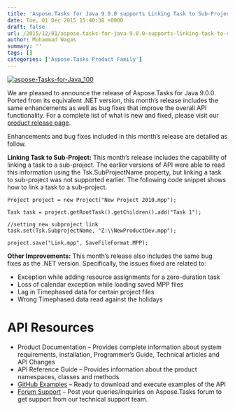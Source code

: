 ```yaml
---
title: 'Aspose.Tasks for Java 9.0.0 supports Linking Task to Sub-Project'
date: Tue, 01 Dec 2015 15:40:38 +0000
draft: false
url: /2015/12/01/aspose.tasks-for-java-9.0.0-supports-linking-task-to-sub-project/
author: Muhammad Waqas
summary: ''
tags: []
categories: ['Aspose.Tasks Product Family']
---
```


[![][1]](http://www.aspose.com/java/project-management-component.aspx)

We are pleased to announce the release of Aspose.Tasks for Java 9.0.0. Ported from its equivalent .NET version, this month’s release includes the same enhancements as well as bug fixes that improve the overall API functionality. For a complete list of what is new and fixed, please visit our [product release page][2].

Enhancements and bug fixes included in this month’s release are detailed as follow.

**Linking Task to Sub-Project:** This month’s release includes the capability of linking a task to a sub-project. The earlier versions of API were able to read this information using the Tsk.SubProjectName property, but linking a task to sub-project was not supported earlier. The following code snippet shows how to link a task to a sub-project.

```
Project project = new Project("New Project 2010.mpp");

Task task = project.getRootTask().getChildren().add("Task 1");

//setting new subproject link
task.set(Tsk.SubprojectName, "Z:\\NewProductDev.mpp");

project.save("Link.mpp", SaveFileFormat.MPP); 
```

**Other Improvements:** This month’s release also includes the same bug fixes as the .NET version. Specifically, the issues fixed are related to:

*   Exception while adding resource assignments for a zero-duration task
*   Loss of calendar exception while loading saved MPP files
*   Lag in Timephased data for certain project files
*   Wrong Timephased data read against the holidays

# API Resources

*   Product Documentation – Provides complete information about system requirements, installation, Programmer’s Guide, Technical articles and API Changes
*   API Reference Guide – Provides information about the product namespaces, classes and methods
*   [GitHub Examples][3] – Ready to download and execute examples of the API
*   [Forum Support][4] – Post your queries/inquiries on Aspose.Tasks forum to get support from our technical support team.




[1]: https://blog.aspose.com/wp-content/uploads/sites/2/2015/12/aspose-Tasks-for-Java_100.png "aspose-Tasks-for-Java_100"
[2]: http://www.aspose.com/community/files/72/java-components/aspose.tasks-for-java/default.aspx
[3]: https://github.com/asposetasks/Aspose_TASKS_Java
[4]: http://www.aspose.com/community/forums/aspose.tasks-product-family/96/showforum.aspx




